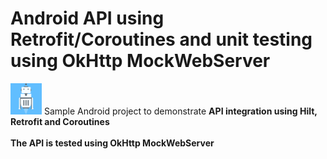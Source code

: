 # Android API using Retrofit/Coroutines and unit testing using OkHttp MockWebServer

<img src = "https://github.com/Asutosh11/online-apk-compiler/blob/main/static/android_image.png" height="50">
Sample Android project to demonstrate <b>API integration using Hilt, Retrofit and Coroutines</b> 
<br><br>
<b>The API is tested using OkHttp MockWebServer</b>
